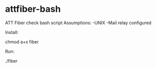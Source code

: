 # attfiber-bash
ATT Fiber check bash script
Assumptions:
-UNIX
-Mail relay configured

Install:

chmod a+x fiber

Run:

./fiber
